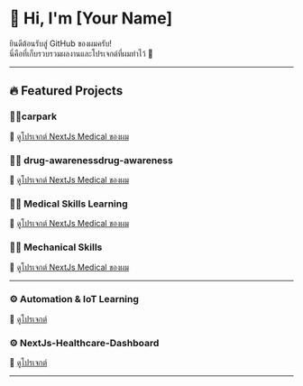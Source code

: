 # 👋 Hi, I'm [Your Name]

ยินดีต้อนรับสู่ GitHub ของผมครับ!  
นี่คือที่เก็บรวบรวมผลงานและโปรเจกต์ที่ผมทำไว้ 🚀  

---
## 🔥 Featured Projects

### 🧑‍⚕️carpark
🔗 [ดูโปรเจกต์ NextJs Medical ของผม](https://github.com/luk20435-art/carpark)

### 🧑‍⚕️ drug-awarenessdrug-awareness
🔗 [ดูโปรเจกต์ NextJs Medical ของผม](https://github.com/luk20435-art/drug-awareness)

### 🧑‍⚕️ Medical Skills Learning
🔗 [ดูโปรเจกต์ NextJs Medical ของผม](https://github.com/luk20435-art/NextJs-Medical)

### 🧑‍⚕️ Mechanical Skills 
🔗 [ดูโปรเจกต์ NextJs Medical ของผม](https://github.com/luk20435-art/NextJs-Mechanical)

---
### ⚙️ Automation & IoT Learning
🔗 [ดูโปรเจกต์](https://github.com/luk20435-art/NextJs-Automative-Dashboard)

### ⚙️ NextJs-Healthcare-Dashboard
🔗 [ดูโปรเจกต์](https://github.com/luk20435-art/NextJs-Healthcare-Dashboard)

---


